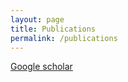 ```yaml
---
layout: page
title: Publications
permalink: /publications
---
```


[Google scholar](https://scholar.google.com/citations?user=ZHHGVn8AAAAJ&hl=en)
